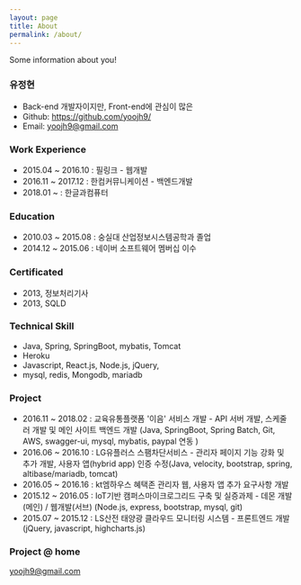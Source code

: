 ```yaml
---
layout: page
title: About
permalink: /about/
---
```


Some information about you!

### 유정현
- Back-end 개발자이지만, Front-end에 관심이 많은
- Github: https://github.com/yoojh9/
- Email: yoojh9@gmail.com

### Work Experience
- 2015.04 ~ 2016.10 : 필링크 - 웹개발
- 2016.11 ~ 2017.12 : 한컴커뮤니케이션 - 백엔드개발
- 2018.01 ~ : 한글과컴퓨터

### Education
- 2010.03 ~ 2015.08 : 숭실대 산업정보시스템공학과 졸업
- 2014.12 ~ 2015.06 : 네이버 소프트웨어 멤버십 이수

### Certificated
- 2013, 정보처리기사
- 2013, SQLD

### Technical Skill
- Java, Spring, SpringBoot, mybatis, Tomcat
- Heroku
- Javascript, React.js, Node.js, jQuery,
- mysql, redis, Mongodb, mariadb

### Project
- 2016.11 ~ 2018.02 : 교육유통플랫폼 '이음' 서비스 개발 - API 서버 개발, 스케줄러 개발 및 메인 사이트 백엔드 개발 (Java, SpringBoot, Spring Batch, Git, AWS, swagger-ui, mysql, mybatis, paypal 연동 )
- 2016.06 ~ 2016.10 : LG유플러스 스팸차단서비스 -  관리자 페이지 기능 강화 및 추가 개발, 사용자 앱(hybrid app) 인증 수정(Java, velocity, bootstrap, spring, altibase/mariadb, tomcat)
- 2016.05 ~ 2016.16 : kt엠하우스 혜택존 관리자 웹, 사용자 앱 추가 요구사항 개발
- 2015.12 ~ 2016.05 : IoT기반 캠퍼스마이크로그리드 구축 및 실증과제 - 데몬 개발(메인) / 웹개발(서브) (Node.js, express, bootstrap, mysql, git)
- 2015.07 ~ 2015.12 : LS산전 태양광 클라우드 모니터링 시스템 - 프론트엔드 개발(jQuery, javascript, highcharts.js)

### Project @ home


[yoojh9@gmail.com](mailto:yoojh9@gmail.com)
